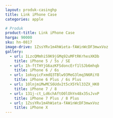 ```yaml
---
layout: produk-casinghp
title: Link iPhone Case
categories: apple

# Produk
product-title: Link iPhone Case
harga: 90000
sku: hn-0817
image-drive: 1ZssYRv1m4hWieta-fAWinWcDF3mwxVoz
gallery:
  - url: 1LzcQMmhiS9K9jGMq92uMFtRKrhesXKDb
    title: iPhone 5 / 5s / SE
  - url: 1h-ftTHYjG6azKFSdoncErf1lSJb6mhqb
    title: iPhone 6 / 6s
  - url: 1okuyicFxmdQ3TBlw93MeG3lmq3N6RiY8
    title: iPhone 6 Plus / 6s Plus
  - url: 1OlnjmiMwMCS6Udv2t5cX5Ykl33ZX_HK0
    title: iPhone 7 / 8
  - url: 131j-ct_Ld6chAftO0lOhYn48x35sJvxP
    title: iPhone 7 Plus / 8 Plus
  - url: 1ZssYRv1m4hWieta-fAWinWcDF3mwxVoz
    title: iPhone X
---
```

